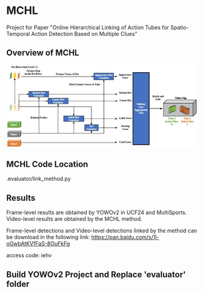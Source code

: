 # MCHL
Project for Paper "Online Hierarchical Linking of Action Tubes for Spatio-Temporal Action Detection Based on Multiple Clues"

## Overview of MCHL
![image](img_files/mchl.jpg)

## MCHL Code Location
.evaluator/link_method.py

## Results
Frame-level results are obtained by YOWOv2 in UCF24 and MultiSports.
Video-level results are obtained by the MCHL method.

Frame-level detections and Video-level detections linked by the method can be download in the following link: 
https://pan.baidu.com/s/1l-oGwbAtKVfFaS-8OuFkFg 

access code: iehv 

## Build YOWOv2 Project and Replace 'evaluator' folder
